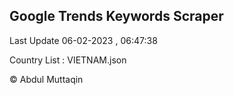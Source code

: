 

## Google Trends Keywords Scraper 
 
Last Update 06-02-2023 , 06:47:38

Country List :
VIETNAM.json



© Abdul Muttaqin 
